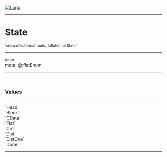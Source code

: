 
[![Logo](../../../../../../images/logo.png)](../../../../../../api/index.html)

---



<h1>State</h1>
<small>`snow.utils.format.tools._InflateImpl.State`</small>



---

`enum`
<span class="meta">
<br/>meta: @:flatEnum
</span>


---

&nbsp;
&nbsp;

<h3>Values</h3> <hr/><span class="member signature apipage">`Head`<br/> </span>
        <span class="small_desc_flat"></span><span class="member signature apipage">`Block`<br/> </span>
        <span class="small_desc_flat"></span><span class="member signature apipage">`CData`<br/> </span>
        <span class="small_desc_flat"></span><span class="member signature apipage">`Flat`<br/> </span>
        <span class="small_desc_flat"></span><span class="member signature apipage">`Crc`<br/> </span>
        <span class="small_desc_flat"></span><span class="member signature apipage">`Dist`<br/> </span>
        <span class="small_desc_flat"></span><span class="member signature apipage">`DistOne`<br/> </span>
        <span class="small_desc_flat"></span><span class="member signature apipage">`Done`<br/> </span>
        <span class="small_desc_flat"></span>







---

&nbsp;
&nbsp;
&nbsp;
&nbsp;
